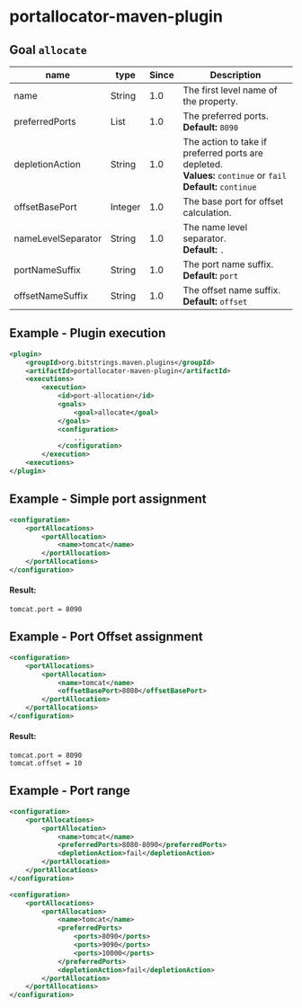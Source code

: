 portallocator-maven-plugin
==========================

Goal `allocate`
---------------
| name | type | Since | Description |
| ---- | ---- | ----- | ----------- |
| name | String | 1.0 | The first level name of the property. |
| preferredPorts | List | 1.0 | The preferred ports.<br/>**Default:** `8090` |
| depletionAction | String | 1.0 | The action to take if preferred ports are depleted.<br/>**Values:** `continue` or `fail`<br/>**Default:** `continue`  |
| offsetBasePort | Integer | 1.0 | The base port for offset calculation. |
| nameLevelSeparator | String | 1.0 | The name level separator.<br/>**Default:** `.` |
| portNameSuffix | String | 1.0 | The port name suffix.<br/>**Default:** `port` |
| offsetNameSuffix | String | 1.0 | The offset name suffix.<br/>**Default:** `offset` |

Example - Plugin execution
--------------------------
```xml
<plugin>
    <groupId>org.bitstrings.maven.plugins</groupId>
    <artifactId>portallocator-maven-plugin</artifactId>
    <executions>
        <execution>
            <id>port-allocation</id>
            <goals>
                <goal>allocate</goal>
            </goals>
            <configuration>
                ...
            </configuration>
        </execution>
    <executions>
</plugin>
```

Example - Simple port assignment
--------------------------------
```xml
<configuration>
    <portAllocations>
        <portAllocation>
            <name>tomcat</name>
        </portAllocation>
    </portAllocations>
</configuration>
```

#### Result:
```
tomcat.port = 8090
```

Example - Port Offset assignment
--------------------------------
```xml
<configuration>
    <portAllocations>
        <portAllocation>
            <name>tomcat</name>
            <offsetBasePort>8080</offsetBasePort>
        </portAllocation>
    </portAllocations>
</configuration>
```

#### Result:
```
tomcat.port = 8090
tomcat.offset = 10
```


Example - Port range
--------------------
```xml
<configuration>
    <portAllocations>
        <portAllocation>
            <name>tomcat</name>
            <preferredPorts>8080-8090</preferredPorts>
            <depletionAction>fail</depletionAction>
        </portAllocation>
    </portAllocations>
</configuration>
```

```xml
<configuration>
    <portAllocations>
        <portAllocation>
            <name>tomcat</name>
            <preferredPorts>
                <ports>8090</ports>
                <ports>9090</ports>
                <ports>10000</ports>
            </preferredPorts>
            <depletionAction>fail</depletionAction>
        </portAllocation>
    </portAllocations>
</configuration>
```
